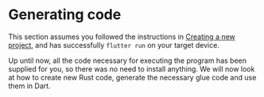 # Generating code

This section assumes you followed the instructions in [Creating a new project](template.md), and has successfully `flutter run` on your target device.

Up until now, all the code necessary for executing the program has been supplied for you, so there was no need to install anything. We will now look at how to create new Rust code, generate the necessary glue code and use them in Dart.
